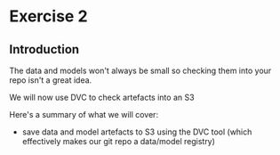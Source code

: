 # Exercise 2

## Introduction

The data and models won't always be small so checking them into your repo isn't a great idea.

We will now use DVC to check artefacts into an S3

Here's a summary of what we will cover:
- save data and model artefacts to S3 using the DVC tool (which effectively makes our git repo a data/model registry)